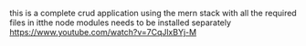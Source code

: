this is a complete crud application using the mern stack
with all the required files in itthe node modules needs to be installed separately
https://www.youtube.com/watch?v=7CqJlxBYj-M


